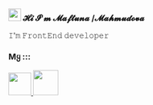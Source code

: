 ###  <img src="https://user-images.githubusercontent.com/99081177/154681249-5fc285a4-8c81-4998-b157-d96f46d57028.gif" width="25"/> 𝓗𝓲  𝓘'𝓶  𝓜𝓪𝓯𝓽𝓾𝓷𝓪 /𝓜𝓪𝓱𝓶𝓾𝓭𝓸𝓿𝓪

𝙸'𝚖 𝙵𝚛𝚘𝚗𝚝𝙴𝚗𝚍 𝚍𝚎𝚟𝚎𝚕𝚘𝚙𝚎𝚛

### Mყ :::
<a href="https://www.linkedin.com/in/oysha-bonu-52086a245/"><img src="https://www.pngkey.com/png/detail/14-146540_linkedin-no-brainer-simbolo-do-linkedin.png" width="45">  </a><a href="https://www.instagram.com/m_bona_/"><img src="https://demax.pro/wa-data/public/shop/products/89/65/106589/images/103174/103174.970.png" width="50px">  </a>


